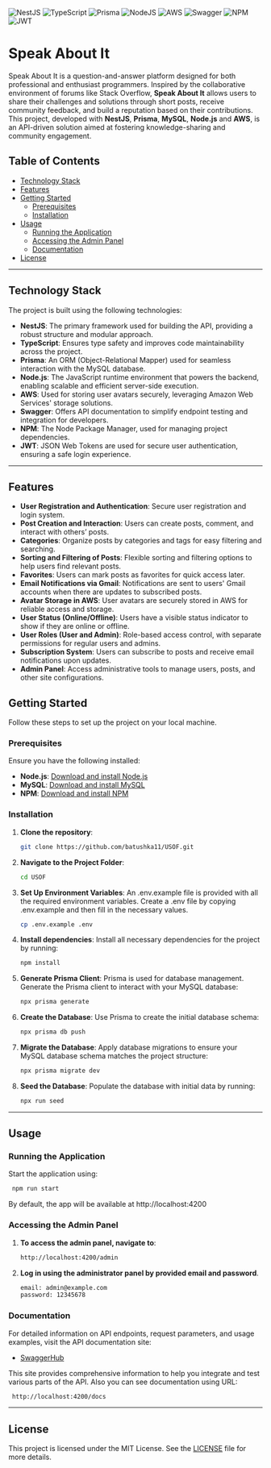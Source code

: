 ![NestJS](https://img.shields.io/badge/nestjs-%23E0234E.svg?style=for-the-badge&logo=nestjs&logoColor=white)
![TypeScript](https://img.shields.io/badge/typescript-%23007ACC.svg?style=for-the-badge&logo=typescript&logoColor=white)
![Prisma](https://img.shields.io/badge/Prisma-3982CE?style=for-the-badge&logo=Prisma&logoColor=white)
![NodeJS](https://img.shields.io/badge/node.js-6DA55F?style=for-the-badge&logo=node.js&logoColor=white)
![AWS](https://img.shields.io/badge/AWS-%23FF9900.svg?style=for-the-badge&logo=amazon-aws&logoColor=white)
![Swagger](https://img.shields.io/badge/-Swagger-%23Clojure?style=for-the-badge&logo=swagger&logoColor=white)
![NPM](https://img.shields.io/badge/NPM-%23CB3837.svg?style=for-the-badge&logo=npm&logoColor=white)
![JWT](https://img.shields.io/badge/JWT-black?style=for-the-badge&logo=JSON%20web%20tokens)


# Speak About It

Speak About It is a question-and-answer platform designed for both professional and enthusiast programmers. Inspired by the collaborative environment of forums like Stack Overflow, **Speak About It** allows users to share their challenges and solutions through short posts, receive community feedback, and build a reputation based on their contributions. This project, developed with **NestJS**, **Prisma**, **MySQL**, **Node.js** and **AWS**, is an API-driven solution aimed at fostering knowledge-sharing and community engagement.

## Table of Contents

- [Technology Stack](#technology-stack)
- [Features](#features)
- [Getting Started](#getting-started)
  - [Prerequisites](#prerequisites)
  - [Installation](#installation)
- [Usage](#usage)
  - [Running the Application](#running-the-application)
  - [Accessing the Admin Panel](#accessing-the-admin-panel)
  - [Documentation](#documentation)
- [License](#license)

---

## Technology Stack

The project is built using the following technologies:

- **NestJS**: The primary framework used for building the API, providing a robust structure and modular approach.
- **TypeScript**: Ensures type safety and improves code maintainability across the project.
- **Prisma**: An ORM (Object-Relational Mapper) used for seamless interaction with the MySQL database.
- **Node.js**: The JavaScript runtime environment that powers the backend, enabling scalable and efficient server-side execution.
- **AWS**: Used for storing user avatars securely, leveraging Amazon Web Services' storage solutions.
- **Swagger**: Offers API documentation to simplify endpoint testing and integration for developers.
- **NPM**: The Node Package Manager, used for managing project dependencies.
- **JWT**: JSON Web Tokens are used for secure user authentication, ensuring a safe login experience.

---

## Features

- **User Registration and Authentication**: Secure user registration and login system.
- **Post Creation and Interaction**: Users can create posts, comment, and interact with others’ posts.
- **Categories**: Organize posts by categories and tags for easy filtering and searching.
- **Sorting and Filtering of Posts**: Flexible sorting and filtering options to help users find relevant posts.
- **Favorites**: Users can mark posts as favorites for quick access later.
- **Email Notifications via Gmail**: Notifications are sent to users' Gmail accounts when there are updates to subscribed posts.
- **Avatar Storage in AWS**: User avatars are securely stored in AWS for reliable access and storage.
- **User Status (Online/Offline)**: Users have a visible status indicator to show if they are online or offline.
- **User Roles (User and Admin)**: Role-based access control, with separate permissions for regular users and admins.
- **Subscription System**: Users can subscribe to posts and receive email notifications upon updates.
- **Admin Panel**: Access administrative tools to manage users, posts, and other site configurations.

## Getting Started

Follow these steps to set up the project on your local machine.

### Prerequisites

Ensure you have the following installed:

- **Node.js**: [Download and install Node.js](https://nodejs.org/)
- **MySQL**: [Download and install MySQL](https://www.mysql.com/)
- **NPM**: [Download and install NPM](https://docs.npmjs.com/downloading-and-installing-node-js-and-npm)

### Installation

1. **Clone the repository**:

   ```bash
   git clone https://github.com/batushka11/USOF.git
   ```

2. **Navigate to the Project Folder**:

   ```bash
   cd USOF
   ```

3. **Set Up Environment Variables**: An .env.example file is provided with all the required environment variables. Create a .env file by copying .env.example and then fill in the necessary values.

   ```bash
   cp .env.example .env
   ```

4. **Install dependencies**: Install all necessary dependencies for the project by running:

   ```bash
   npm install
   ```

5. **Generate Prisma Client**: Prisma is used for database management. Generate the Prisma client to interact with your MySQL database:

   ```bash
   npx prisma generate
   ```

6. **Create the Database**: Use Prisma to create the initial database schema:

   ```bash
   npx prisma db push
   ```

7. **Migrate the Database**: Apply database migrations to ensure your MySQL database schema matches the project structure:

   ```bash
   npx prisma migrate dev
   ```

8. **Seed the Database**: Populate the database with initial data by running:

   ```bash
   npx run seed
   ```

---

## Usage

### Running the Application

Start the application using:

```bash
 npm run start
```

By default, the app will be available at http://localhost:4200

### Accessing the Admin Panel

1. **To access the admin panel, navigate to**:

   ```bash
   http://localhost:4200/admin
   ```

2. **Log in using the administrator panel by provided email and password**.

   ```bash
   email: admin@example.com
   password: 12345678
   ```

### Documentation

For detailed information on API endpoints, request parameters, and usage examples, visit the API documentation site:

- [SwaggerHub](https://app.swaggerhub.com/apis/switcha236/SpeakAboutIt/1.0.0)

This site provides comprehensive information to help you integrate and test various parts of the API.
Also you can see documentation using URL:

```bash
 http://localhost:4200/docs
```

---

## License

This project is licensed under the MIT License. See the [LICENSE](./License.md) file for more details.
